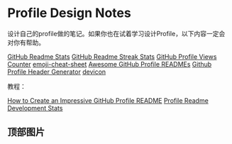 # Profile Design Notes

设计自己的profile做的笔记。如果你也在试着学习设计Profile，以下内容一定会对你有帮助。

[GitHub Readme Stats](https://github.com/anuraghazra/github-readme-stats)
[GitHub Readme Streak Stats](https://github.com/DenverCoder1/github-readme-streak-stats)
[GitHub Profile Views Counter](https://github.com/antonkomarev/github-profile-views-counter)
[emoji-cheat-sheet](https://github.com/ikatyang/emoji-cheat-sheet)
[Awesome GitHub Profile READMEs](https://zzetao.github.io/awesome-github-profile/)
[Github Profile Header Generator](https://github.com/leviarista/github-profile-header-generator)
[devicon](https://github.com/devicons/devicon)

教程：

[How to Create an Impressive GitHub Profile README](https://www.sitepoint.com/github-profile-readme/)
[Profile Readme Development Stats](https://github.com/marketplace/actions/profile-readme-development-stats)

## 顶部图片


